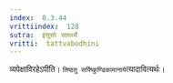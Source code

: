 ```yaml
---
index:  8.3.44
vrittiindex:  128
sutra:  इसुसोः सामर्थ्ये
vritti:  tattvabodhini 
---
```


व्यपेक्षाविरहेऽपीति। `तिष्ठतु सर्पिष्कुण्डिकामानाये`त्यादावित्यर्थः। 

